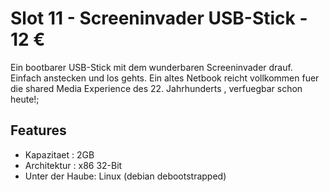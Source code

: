 # Slot 11 - Screeninvader USB-Stick - 12 €

Ein bootbarer USB-Stick mit dem wunderbaren Screeninvader drauf. Einfach anstecken und los gehts. Ein altes Netbook reicht vollkommen fuer die shared Media Experience des 22. Jahrhunderts , verfuegbar schon heute!;

## Features

+ Kapazitaet : 2GB
+ Architektur : x86 32-Bit
+ Unter der Haube: Linux (debian debootstrapped)
